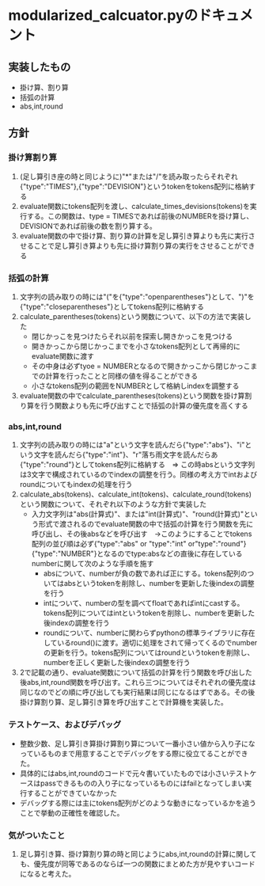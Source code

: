 # modularized_calcuator.pyのドキュメント

## 実装したもの

- 掛け算、割り算
- 括弧の計算
- abs,int,round

## 方針

### 掛け算割り算

1. (足し算引き座の時と同じように)"*"または"/"を読み取ったらそれぞれ{"type":"TIMES"},{"type":"DEVISION"}というtokenをtokens配列に格納する
2. evaluate関数にtokens配列を渡し、calculate_times_devisions(tokens)を実行する。この関数は、type = TIMESであれば前後のNUMBERを掛け算し、DEVISIONであれば前後の数を割り算する。
3. evaluate関数の中で掛け算、割り算の計算を足し算引き算よりも先に実行させることで足し算引き算よりも先に掛け算割り算の実行をさせることができる

### 括弧の計算

1. 文字列の読み取りの時には"("を{"type":"openparentheses"}として、")"を{"type":"closeparentheses"}としてtokens配列に格納する
2. calculate_parentheses(tokens)という関数について、以下の方法で実装した
    - 閉じかっこを見つけたらそれ以前を探索し開きかっこを見つける
    - 開きかっこから閉じかっこまでを小さなtokens配列として再帰的にevaluate関数に渡す
    - その中身は必ずtyoe = NUMBERとなるので開きかっこから閉じかっこまでの計算を行ったことと同様の値を得ることができる
    - 小さなtokens配列の範囲をNUMBERとして格納しindexを調整する
3. evaluate関数の中でcalculate_parentheses(tokens)という関数を掛け算割り算を行う関数よりも先に呼び出すことで括弧の計算の優先度を高くする

### abs,int,round

1. 文字列の読み取りの時には"a"という文字を読んだら{"type":"abs"}、"i"という文字を読んだら{"type":"int"}、"r"落ち雨文字を読んだらあ{"type":"round"}としてtokens配列に格納する　=> この時absという文字列は3文字で構成されているのでindexの調整を行う。同様の考え方でintおよびroundについてもindexの処理を行う
2. calculate_abs(tokens)、calculate_int(tokens)、calculate_round(tokens)という関数について、それぞれ以下のような方針で実装した
    - 入力文字列は"abs(計算式)"、または"int(計算式)"、"round(計算式)"という形式で渡されるのでevaluate関数の中で括弧の計算を行う関数を先に呼び出し、その後absなどを呼び出す　->このようにすることでtokens配列の並び順は必ず{"type":"abs" or "type":"int" or"type":"round"}{"type":"NUMBER"}となるのでtype:absなどの直後に存在しているnumberに関して次のような手順を施す
        - absについて、numberが負の数であれば正にする。tokens配列のついてはabsというtokenを削除し、numberを更新した後indexの調整を行う
        - intについて、numberの型を調べてfloatであればintにcastする。tokens配列についてはintというtokenを削除し、numberを更新した後indexの調整を行う
        - roundについて、numberに関わらずpythonの標準ライブラリに存在しているround()に渡す。適切に処理をされて帰ってくるのでnumberの更新を行う。tokens配列についてはroundというtokenを削除し、numberを正しく更新した後indexの調整を行う
3. 2で記載の通り、evaluate関数について括弧の計算を行う関数を呼び出した後abs,int,round関数を呼び出す。これら三つについてはそれぞれの優先度は同じなのでどの順に呼び出しても実行結果は同じになるはずである。その後掛け算割り算、足し算引き算を呼び出すことで計算機を実装した。

### テストケース、およびデバッグ

- 整数少数、足し算引き算掛け算割り算について一番小さい値から入り子になっているものまで用意することでデバッグをする際に役立てることができた。
- 具体的にはabs,int,roundのコードで元々書いていたものでは小さいテストケースはpassできるものの入り子になっているものにはfailとなってしまい実行することができていなかった
- デバッグする際には主にtokens配列がどのような動きになっているかを追うことで挙動の正確性を確認した。

### 気がついたこと

1. 足し算引き算、掛け算割り算の時と同じようにabs,int,roundの計算に関しても、優先度が同等であるのならば一つの関数にまとめた方が見やすいコードになると考えた。